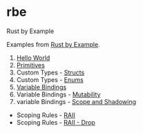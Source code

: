 # rbe
Rust by Example

Examples from [Rust by Example](https://doc.rust-lang.org/stable/rust-by-example/).

1. [Hello World](./hello/src/main.rs)
2. [Primitives](./primitives/src/main.rs)
3. Custom Types - [Structs](./structs/src/main.rs)
4. Custom Types - [Enums](./enums/src/main.rs)
5. [Variable Bindings](./var-bindings/src/main.rs)
6. Variable Bindings - [Mutability](./mutability/src/main.rs)
7. variable Bindings - [Scope and Shadowing](./scope-shadow/src/main.rs)

- Scoping Rules - [RAII](./raii/src/main.rs)
- Scoping Rules - [RAII - Drop](./drop/src/main.rs)
